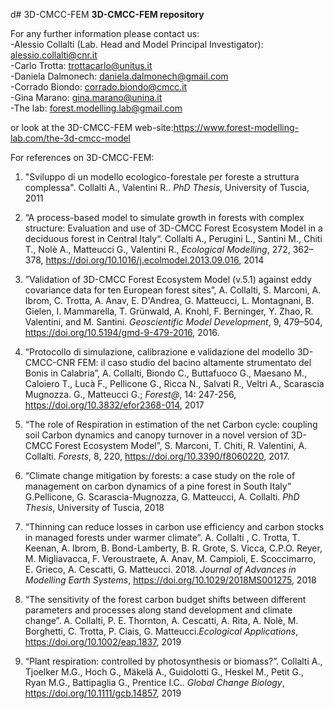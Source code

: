 d# 3D-CMCC-FEM
**3D-CMCC-FEM repository**

For any further information please contact us:  
-Alessio Collalti (Lab. Head and Model Principal Investigator): alessio.collalti@cnr.it  
-Carlo Trotta: trottacarlo@unitus.it  
-Daniela Dalmonech: daniela.dalmonech@gmail.com  
-Corrado Biondo: corrado.biondo@cmcc.it  
-Gina Marano: gina.marano@unina.it  
-The lab: forest.modelling.lab@gmail.com  

or look at the 3D-CMCC-FEM web-site:https://www.forest-modelling-lab.com/the-3d-cmcc-model

For references on 3D-CMCC-FEM:

1. "Sviluppo di un modello ecologico-forestale per foreste a struttura complessa". Collalti A., Valentini R.. *PhD Thesis*, University of Tuscia, 2011

2. “A process-based model to simulate growth in forests with complex structure: Evaluation and use of 3D-CMCC Forest Ecosystem Model in a deciduous forest in Central Italy“. Collalti A., Perugini L., Santini M., Chiti T., Nolè A., Matteucci G., Valentini R., *Ecological Modelling*, 272, 362– 378, https://doi.org/10.1016/j.ecolmodel.2013.09.016, 2014

3. ”Validation of 3D-CMCC Forest Ecosystem Model (v.5.1) against eddy covariance data for ten European forest sites”, A. Collalti, S. Marconi, A. Ibrom, C. Trotta, A. Anav, E. D'Andrea, G. Matteucci, L. Montagnani, B. Gielen, I. Mammarella, T. Grünwald, A. Knohl, F. Berninger, Y. Zhao, R. Valentini, and M. Santini. *Geoscientific Model Development*, 9, 479–504, https://doi.org/10.5194/gmd-9-479-2016, 2016.

4.  “Protocollo di simulazione, calibrazione e validazione del modello 3D-CMCC-CNR FEM: il caso studio del bacino altamente strumentato del Bonis in Calabria”, A. Collalti,  Biondo C., Buttafuoco G., Maesano M., Caloiero T., Lucà F., Pellicone G., Ricca N., Salvati R., Veltri A., Scarascia Mugnozza. G., Matteucci G.; *Forest@*, 14: 247-256, https://doi.org/10.3832/efor2368-014, 2017

5. “The role of Respiration in estimation of the net Carbon cycle: coupling soil Carbon dynamics and canopy turnover in a novel version of 3D-CMCC Forest Ecosystem Model”, S. Marconi, T. Chiti, R. Valentini, A. Collalti. *Forests*, 8, 220, https://doi.org/10.3390/f8060220, 2017.

6. “Climate change mitigation by forests: a case study on the role of management on carbon dynamics of a pine forest in South Italy” G.Pellicone, G. Scarascia-Mugnozza, G. Matteucci, A. Collalti. *PhD Thesis*, University of Tuscia, 2018

7. “Thinning can reduce losses in carbon use efficiency and carbon stocks in managed forests under warmer climate”. A. Collalti , C. Trotta, T. Keenan, A. Ibrom, B. Bond-Lamberty, B. R. Grote, S. Vicca, C.P.O. Reyer, M. Migliavacca, F. Veroustraete, A. Anav, M. Campioli, E. Scoccimarro, E. Grieco, A. Cescatti, G. Matteucci. 2018. *Journal of Advances in  Modelling Earth Systems*,  https://doi.org/10.1029/2018MS001275, 2018

8. “The sensitivity of the forest carbon budget shifts between different parameters and processes along stand development and climate change”. A. Collalti, P. E. Thornton,  A. Cescatti, A. Rita, A. Nolè, M. Borghetti, C. Trotta, P. Ciais, G. Matteucci.*Ecological Applications*,  https://doi.org/10.1002/eap.1837, 2019

9. “Plant respiration: controlled by photosynthesis or biomass?”. Collalti A., Tjoelker M.G., Hoch G., Mäkelä A., Guidolotti G., Heskel M., Petit G., Ryan M.G., Battipaglia G., Prentice I.C.. *Global Change Biology*, https://doi.org/10.1111/gcb.14857, 2019
